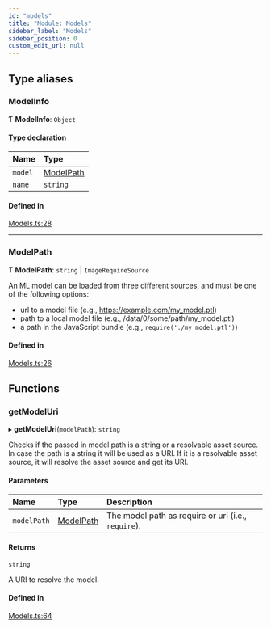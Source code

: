 ```yaml
---
id: "models"
title: "Module: Models"
sidebar_label: "Models"
sidebar_position: 0
custom_edit_url: null
---
```


## Type aliases

### ModelInfo

Ƭ **ModelInfo**: `Object`

#### Type declaration

| Name | Type |
| :------ | :------ |
| `model` | [ModelPath](models.md#modelpath) |
| `name` | `string` |

#### Defined in

[Models.ts:28](https://github.com/pytorch/live/blob/532a585/react-native-pytorch-core/src/Models.ts#L28)

___

### ModelPath

Ƭ **ModelPath**: `string` \| `ImageRequireSource`

An ML model can be loaded from three different sources, and must be one of
the following options:

* url to a model file (e.g., https://example.com/my_model.ptl)
* path to a local model file (e.g., /data/0/some/path/my_model.ptl)
* a path in the JavaScript bundle (e.g., `require('./my_model.ptl')`)

#### Defined in

[Models.ts:26](https://github.com/pytorch/live/blob/532a585/react-native-pytorch-core/src/Models.ts#L26)

## Functions

### getModelUri

▸ **getModelUri**(`modelPath`): `string`

Checks if the passed in model path is a string or a resolvable asset source.
In case the path is a string it will be used as a URI. If it is a resolvable
asset source, it will resolve the asset source and get its URI.

#### Parameters

| Name | Type | Description |
| :------ | :------ | :------ |
| `modelPath` | [ModelPath](models.md#modelpath) | The model path as require or uri (i.e., `require`). |

#### Returns

`string`

A URI to resolve the model.

#### Defined in

[Models.ts:64](https://github.com/pytorch/live/blob/532a585/react-native-pytorch-core/src/Models.ts#L64)
